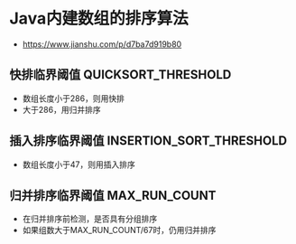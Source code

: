 # Java内建数组的排序算法
- https://www.jianshu.com/p/d7ba7d919b80

## 快排临界阈值 QUICKSORT_THRESHOLD
- 数组长度小于286，则用快排
- 大于286，用归并排序

## 插入排序临界阈值 INSERTION_SORT_THRESHOLD
- 数组长度小于47，则用插入排序

## 归并排序临界阈值 MAX_RUN_COUNT
- 在归并排序前检测，是否具有分组排序
- 如果组数大于MAX_RUN_COUNT/67时，仍用归并排序
